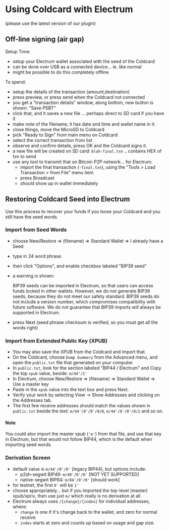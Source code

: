 # Using Coldcard with Electrum

(please use the latest version of our plugin)

## Off-line signing (air gap)

Setup Time:
- setup your Electrum wallet associated with the seed of the Coldcard
- can be done over USB as a connected device... ie. like normal
- might be possible to do this completely offline

To spend:
- setup the details of the transaction (amount,destination)
- press preview, or press send when the Coldcard not connected
- you get a "transaction details" window, along bottom, new button is shown: "Save PSBT"
- click that, and it saves a new file ... perhaps direct to SD card if you have it 
- make note of the filename; it has date and time and wallet name in it.
- close things, move the MicroSD to Coldcard
- pick "Ready to Sign" from main menu on Coldcard
- select the correct transaction from list
- observe and confirm details, press OK and the Coldcard signs it.
- a new file will be created on SD card: `blah-final.txn` .. contains HEX of txn to send
- use any tool to transmit that on Bitcoin P2P network... for Electrum:
    - import the final transaction (`-final.txn`), using the "Tools > Load Transaction > from File" menu item
    - press Broadcast
    - should show up in wallet immediately


## Restoring Coldcard Seed into Electrum

Use this process to recover your funds if you loose your Coldcard and you still
have the seed words.


### Import from Seed Words

- choose New/Restore => (filename) => Standard Wallet => I already have a Seed
- type in 24 word phrase.
- then click "Options", and enable checkbox labeled "BIP39 seed"
- a warning is shown:

    BIP39 seeds can be imported in Electrum, so that users can access
    funds locked in other wallets.  However, we do not generate BIP39
    seeds, because they do not meet our safety standard.  BIP39 seeds
    do not include a version number, which compromises compatibility
    with future software.  We do not guarantee that BIP39 imports will
    always be supported in Electrum.

- press Next (seed phrase checksum is verified, so you must get all the words right)

### Import from Extended Public Key (XPUB)

- You may also save the XPUB from the Coldcard and import that.
- On the Coldcard, choose `Dump Summary` from the Advanced menu, and open the
        `public.txt` file that generated on your computer.
- In `public.txt`, look for the section labeled "BIP44 / Electrum" and
    Copy the top `xpub` value, beside: `m/44'/1'`
- In Electrum, choose New/Restore => (filename) => Standard Wallet => Use a master key
- Paste in the `xpub` value into the text box and press Next.
- Verify your work by selecting View -> Show Addresses and clicking on the Addresses tab.
- The first few receive addresses should match the values shown in `public.txt` beside
  the text: `m/44'/0'/0'/0/0`, `m/44'/0'/0'/0/1` and so on.

#### Note

You could also import the master xpub (`'m'`) from that file, and
use that key in Electrum, but that would not follow BIP44, which
is the default when importing seed words.

### Derivation Screen

- default value is `m/44'/0'/0'` (legacy BIP44), but options include:
    - p2sh-segwit BIP49: `m/49'/0'/0'` [NOT YET SUPPORTED]
    - native-segwit BIP84: `m/84'/0'/0'` [should work]
- for testnet, the first `0'` will be `1'`
- choose appropriately... but if you imported the top-level (master) xpub/xpriv, then
  use just `m/` which really is no derivation at all
- Electrum always uses `/{change}/{index}` for individual addresses, where:
    - `change` is one if it's change back to the wallet, and zero for normal receive
    - `index` starts at zero and counts up based on usage and gap size.


